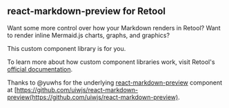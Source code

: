 ## react-markdown-preview for Retool

Want some more control over how your Markdown renders in Retool? Want to render inline Mermaid.js charts, graphs, and graphics?

This custom component library is for you.

To learn more about how custom component libraries work, visit Retool's [official documentation](https://docs.retool.com/apps/guides/custom/custom-component-libraries).

Thanks to @yuwhs for the underlying [react-markdown-preview](https://github.com/uiwjs/react-markdown-preview) component at [https://github.com/uiwjs/react-markdown-preview(https://github.com/uiwjs/react-markdown-preview).